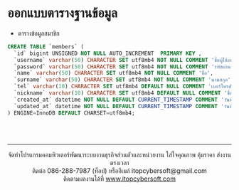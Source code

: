 # ออกแบบตารางฐานข้อมูล

- ตารางข้อมูลสมาชิก
```sql
CREATE TABLE `members` (
  `id` bigint UNSIGNED NOT NULL AUTO_INCREMENT  PRIMARY KEY ,
  `username` varchar(50) CHARACTER SET utf8mb4 NOT NULL COMMENT 'ชื่อผู้ใช้งาน',
  `password` varchar(50) CHARACTER SET utf8mb4 NOT NULL COMMENT 'รหัสผ่าน',
  `name` varchar(50) CHARACTER SET utf8mb4 NOT NULL COMMENT 'ชื่อ',
  `surname` varchar(50) CHARACTER SET utf8mb4 NOT NULL COMMENT 'นามสกุล',
  `tel` varchar(10) CHARACTER SET utf8mb4 DEFAULT NULL COMMENT 'เบอร์โทรศัพท์',
  `nickname` varchar(10) CHARACTER SET utf8mb4 DEFAULT NULL COMMENT 'ชื่อเล่น',
  `created_at` datetime NOT NULL DEFAULT CURRENT_TIMESTAMP COMMENT 'วันที่สร้าง',
  `updated_at` datetime NOT NULL DEFAULT CURRENT_TIMESTAMP COMMENT 'วันที่ปรับปรุง'
) ENGINE=InnoDB DEFAULT CHARSET=utf8mb4;
```

<br>
<br>

---
<p align="center"> จัดทำโปรแกรมคอมพิวเตอร์พัฒนาระบบงานธุรกิจส่วนตัวและหน่วยงาน ใส่ใจคุณภาพ คุ้มราคา ส่งงานตรงเวลา<br>ติดต่อ 086-288-7987 (ท็อป) หรืออีเมล์    itopcybersoft@gmail.com<br>ติดตามผลงานได้ที่ <a href="https://itopcybersoft.com" target="_blank">www.itopcybersoft.com</a></p>
